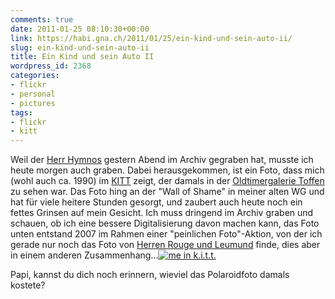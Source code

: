 ```yaml
---
comments: true
date: 2011-01-25 08:10:30+00:00
link: https://habi.gna.ch/2011/01/25/ein-kind-und-sein-auto-ii/
slug: ein-kind-und-sein-auto-ii
title: Ein Kind und sein Auto II
wordpress_id: 2368
categories:
- flickr
- personal
- pictures
tags:
- flickr
- kitt
---
```


Weil der [Herr Hymnos](https://hymnos.existenz.ch/2011/01/24/ein-kind-und-sein-auto/) gestern Abend im Archiv gegraben hat, musste ich heute morgen auch graben. Dabei herausgekommen, ist ein Foto, dass mich (wohl auch ca. 1990) im [KITT](https://de.wikipedia.org/wiki/Knight_Rider#K.I.T.T.) zeigt, der damals in der [Oldtimergalerie Toffen](http://www.oldtimergalerie.ch/) zu sehen war. Das Foto hing an der "Wall of Shame" in meiner alten WG und hat für viele heitere Stunden gesorgt, und zaubert auch heute noch ein fettes Grinsen auf mein Gesicht. Ich muss dringend im Archiv graben und schauen, ob ich eine bessere Digitalisierung davon machen kann, das Foto unten entstand 2007 im Rahmen einer "peinlichen Foto"-Aktion, von der ich gerade nur noch das Foto von [Herren Rouge und Leumund](https://www.flickr.com/photos/irouge/2143112555/) finde, dies aber in einem anderen Zusammenhang...[![me in k.i.t.t.](https://static.flickr.com/1090/530542963_20d281900b.jpg)](https://www.flickr.com/photos/habi/530542963/)  

  
Papi, kannst du dich noch erinnern, wieviel das Polaroidfoto damals kostete?




